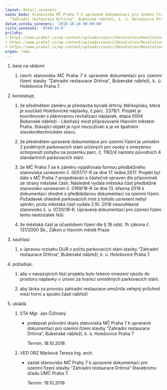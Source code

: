 ```yaml
---
layout: detail_usneseni
nazev_bodu: Stanovisko MČ Praha 7 k upravené dokumentaci pro územní řízení stavby
  “Zahradní restaurace Drtírna“, Bubenské nábřeží, k. ú. Holešovice Praha 7
datum_vzniku_usneseni: '2018-10-16 00:00:00'
cislo_usneseni: '0748/18-R'
prilohy:
- https://www.praha7.cz/wp-content/uploads/councilResolution/Resolutions/30284/export/c1duvodovazpravadoc~398987.docx
- https://www.praha7.cz/wp-content/uploads/councilResolution/Resolutions/30284/export/c2_Navrh_pruvodniho_dopisu_predbezneho_stanoviska_MC_P7_k_zameru_Drtirna~398986.doc
- https://www.praha7.cz/wp-content/uploads/councilResolution/Resolutions/30284/export/export~399338.pdf
organ: rada
---
```

<ol class="urzList_view" id="urzList">
<li class="urzClass1" id=""><span name="1">bere na vědomí</span> 
<ol class="urzOlClass">
<li class="urzClass2" style="TEXT-ALIGN: justify" id=""><span><p style="TEXT-ALIGN: justify" data-mce-style="text-align: justify;">návrh stanoviska MČ Praha 7 k upravené dokumentaci pro územní řízení stavby “Zahradní restaurace Drtírna“, Bubenské nábřeží, k. ú. Holešovice Praha 7.<br></p></span></li></ol></li>
<li class="urzClass1" id=""><span name="50">konstatuje,</span> 
<ol class="urzOlClass" id="">

<li class="urzClass2" style="TEXT-ALIGN: left" id=""><span><p>že předmětem záměru je přestavba bývalé drtírny štěrkopísku, která je součástí Holešovické náplavky, č.parc. 2378/1. Projekt je koordinován s plánovanou revitalizací náplavek, etapa 0004 Bubenské nábřeží - Libeňský most připravované Hlavním městem Praha. Stávající objekt je nyní nevyužíván a je ve špatném stavebnětechnickém stavu.</p></span></li><li class="urzClass2" id="" style="text-align: left;"><span><p>že předmětem&nbsp;upravené dokumentace pro územní řízení je umístění 2 podélných parkovacích stání určených pro&nbsp;osoby s omezenou schopností pohybu na pozemku parc. č. 1182/4 namísto původních 4 standartních parkovacích stání.</p></span></li><li class="urzClass2" id="" style="text-align: left;"><span><p>že MČ Praha 7 se k záměru vyjadřovala formou předběžného stanoviska usnesením č. 0051/17-R ze dne 17. ledna 2017. Projekt byl dále s MČ Praha 7 projednáván a částečně upraven dle připomínek ze strany městské části. Následně vydala městská část předběžné stanovisko usnesením č. 0189/18-R ze dne 13. března 2018 k dokumentaci shodné s předkládanou dokumentací na územní řízení. Požadavek ohledně parkovacích míst z tohoto usnesení nebyl splněn, proto městská část vydala 2.10. 2018 nesouhlasné stanovisko č. u. 0720/18-R. Upravená&nbsp;dokumentaci pro územní řízení tento nedostatek řeší.</p></span></li><li class="urzClass2" id="" style="text-align: left;"><span><p>že městská část je účastníkem řízení dle § 18 odst. 1h zákona č. 131/2000 Sb., Zákon o hlavním městě Praze</p></span></li>





</ol></li>



<li class="urzClass1" id=""><span name="26">souhlasí</span><ol class="urzOlClass decimal "><li class="urzClass2" id="" style="text-align: left;"><span><p>s úpravou rozsahu DUR v počtu parkovacích stání stavby “Zahradní restaurace Drtírna“, Bubenské nábřeží, k. ú. Holešovice Praha 7.<br></p></span></li></ol></li><li class="urzClass1" id=""><span name="63">požaduje,</span> 
<ol class="urzOlClass" id="">





<li class="urzClass2" id="" style="text-align: left;"><span><p>aby v navazujících fází projektu bylo řešeno omezení vjezdu do prostoru náplavky v úrovni za hranicí umístěných parkovacích stání.<br></p></span></li><li class="urzClass2" id="" style="text-align: left;"><span><p>aby lávka za provozu zahradní restaurace umožnila veřejný průchod mezi horní a spodní částí nábřeží</p></span></li></ol></li><li class="urzClass1" id="urzUkoly"><span name="1">ukládá</span><ol class="urzOlClass"><li class="urzClass2"><span><p>STA Mgr. Jan Čižinský</p></span><ul class="urzUlClass"><li class="urzClass3"><span><p>podepsat průvodní dopis stanoviska MČ Praha 7 k upravené dokumentaci pro územní řízení stavby “Zahradní restaurace Drtírna“, Bubenské nábřeží, k. ú. Holešovice Praha 7</p></span><span class="urzUkolTermin">  Termín:&nbsp;18.10.2018</span></li></ul></li><li class="urzClass2"><span><p>VED ORZ Marková Tereza Ing. arch.</p></span><ul class="urzUlClass"><li class="urzClass3"><span><p>zaslat stanovisko MČ Prahy 7 k upravené dokumentaci pro územní řízení stavby “Zahradní restaurace Drtírna“ Stavebnímu úřadu ÚMČ Praha 7.</p></span><span class="urzUkolTermin">  Termín:&nbsp;19.10.2018</span></li></ul></li></ol></li></ol>